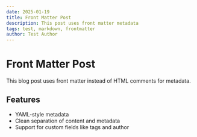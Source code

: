 ```yaml
---
date: 2025-01-19
title: Front Matter Post
description: This post uses front matter metadata
tags: test, markdown, frontmatter
author: Test Author
---
```


# Front Matter Post

This blog post uses front matter instead of HTML comments for metadata.

## Features

- YAML-style metadata
- Clean separation of content and metadata
- Support for custom fields like tags and author